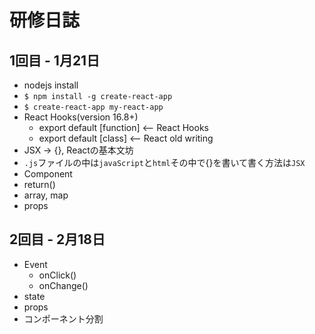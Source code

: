 # 研修日誌

## 1回目 - 1月21日
- nodejs install
- `$ npm install -g create-react-app`
- `$ create-react-app my-react-app`
- React Hooks(version 16.8+)
  - export default [function] <-- React Hooks
  - export default [class] <-- React old writing
- JSX → {}, Reactの基本文坊
- `.js`ファイルの中は`javaScript`と`html`その中で{}を書いて書く方法は`JSX`
- Component
- return()
- array, map
- props

## 2回目 - 2月18日
- Event
  - onClick()
  - onChange()
- state
- props
- コンポーネント分割